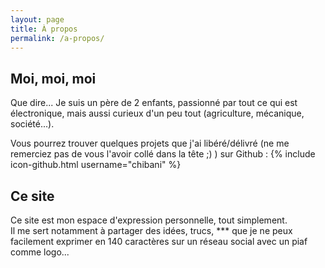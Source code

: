```yaml
---
layout: page
title: À propos
permalink: /a-propos/
---
```


## Moi, moi, moi
Que dire... Je suis un père de 2 enfants, passionné par tout ce qui est électronique, mais aussi curieux d'un peu tout (agriculture, mécanique, société...).  

Vous pourrez trouver quelques projets que j'ai libéré/délivré (ne me remerciez pas de vous l'avoir collé dans la tête ;) ) sur Github :
{% include icon-github.html username="chibani" %}

## Ce site
Ce site est mon espace d'expression personnelle, tout simplement.  
Il me sert notamment à partager des idées, trucs, *** que je ne peux facilement exprimer en 140 caractères sur un réseau social avec un piaf comme logo...
